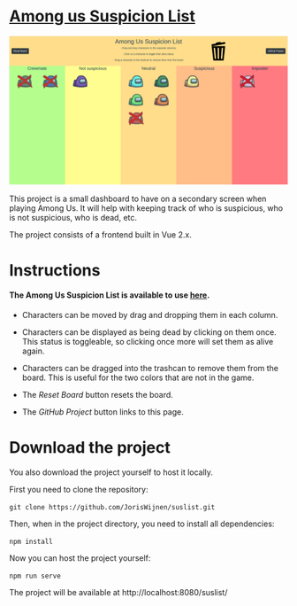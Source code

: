 # [Among us Suspicion List](https://joriswijnen.github.io/suslist/)
![among us header](https://github.com/JorisWijnen/suslist/blob/main/images/preview.png "Among Us")

This project is a small dashboard to have on a secondary screen when playing Among Us. It will help with keeping track of who is suspicious, who is not suspicious, who is dead, etc.

The project consists of a frontend built in Vue 2.x.

# Instructions

#### The Among Us Suspicion List is available to use [here](https://joriswijnen.github.io/suslist/).

- Characters can be moved by drag and dropping them in each column.

- Characters can be displayed as being dead by clicking on them once. This status is toggleable, so clicking once more will set them as alive again.

- Characters can be dragged into the trashcan to remove them from the board. This is useful for the two colors that are not in the game.

- The *Reset Board* button resets the board.

- The *GitHub Project* button links to this page.


# Download the project


You also download the project yourself to host it locally.

First you need to clone the repository:

`git clone https://github.com/JorisWijnen/suslist.git`


Then, when in the project directory, you need to install all dependencies:

`npm install`


Now you can host the project yourself:

`npm run serve`


The project will be available at http://localhost:8080/suslist/
